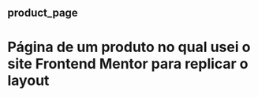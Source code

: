 ## product_page


# Página de um produto no qual usei o site Frontend Mentor para replicar o layout

